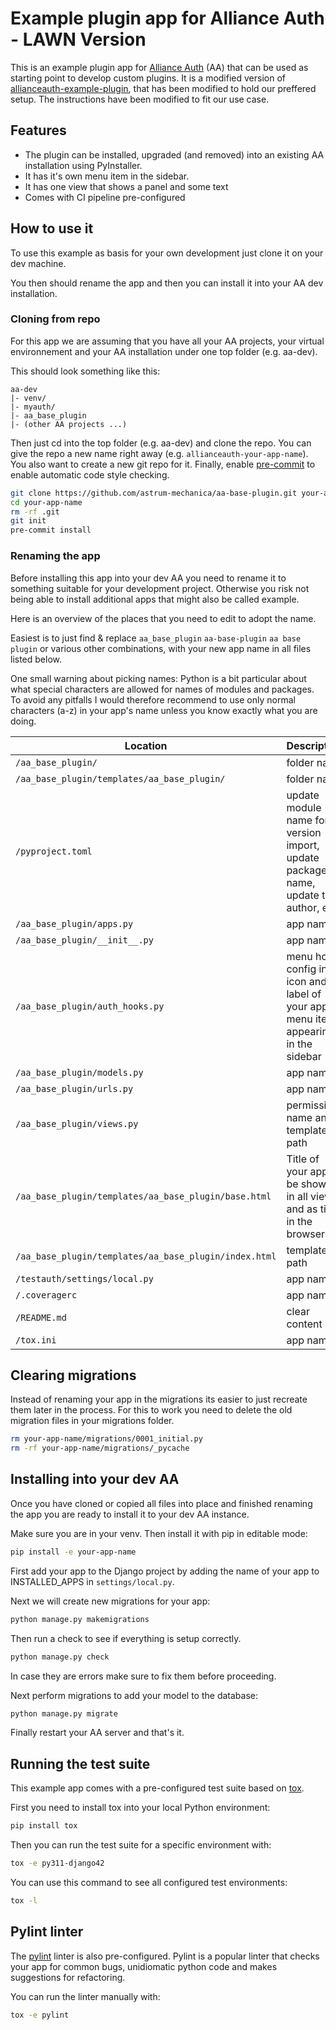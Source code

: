 # Example plugin app for Alliance Auth - LAWN Version

This is an example plugin app for [Alliance Auth](https://gitlab.com/allianceauth/allianceauth) (AA) that can be used as starting point to develop custom plugins.
It is a modified version of [allianceauth-example-plugin](https://gitlab.com/ErikKalkoken/allianceauth-example-plugin), that has been modified to hold our preffered setup.
The instructions have been modified to fit our use case.

## Features

- The plugin can be installed, upgraded (and removed) into an existing AA installation using PyInstaller.
- It has it's own menu item in the sidebar.
- It has one view that shows a panel and some text
- Comes with CI pipeline pre-configured

## How to use it

To use this example as basis for your own development just clone it on your dev machine.

You then should rename the app and then you can install it into your AA dev installation.

### Cloning from repo

For this app we are assuming that you have all your AA projects, your virtual environnement and your AA installation under one top folder (e.g. aa-dev).

This should look something like this:

```plain
aa-dev
|- venv/
|- myauth/
|- aa_base_plugin
|- (other AA projects ...)

```

Then just cd into the top folder (e.g. aa-dev) and clone the repo. You can give the repo a new name right away (e.g. `allianceauth-your-app-name`).
You also want to create a new git repo for it. Finally, enable [pre-commit](https://pre-commit.com) to enable automatic code style checking.

```bash
git clone https://github.com/astrum-mechanica/aa-base-plugin.git your-app-name
cd your-app-name
rm -rf .git
git init
pre-commit install
```

### Renaming the app

Before installing this app into your dev AA you need to rename it to something suitable for your development project. Otherwise you risk not being able to install additional apps that might also be called example.

Here is an overview of the places that you need to edit to adopt the name.

Easiest is to just find & replace `aa_base_plugin` `aa-base-plugin` `aa base plugin` or various other combinations, with your new app name in all files listed below.

One small warning about picking names: Python is a bit particular about what special characters are allowed for names of modules and packages. To avoid any pitfalls I would therefore recommend to use only normal characters (a-z) in your app's name unless you know exactly what you are doing.

| Location                                              | Description                                                                            |
| ----------------------------------------------------- | -------------------------------------------------------------------------------------- |
| `/aa_base_plugin/`                                    | folder name                                                                            |
| `/aa_base_plugin/templates/aa_base_plugin/`           | folder name                                                                            |
| `/pyproject.toml`                                     | update module name for version import, update package name, update title, author, etc. |
| `/aa_base_plugin/apps.py`                             | app name                                                                               |
| `/aa_base_plugin/__init__.py`                         | app name                                                                               |
| `/aa_base_plugin/auth_hooks.py`                       | menu hook config incl. icon and label of your app's menu item appearing in the sidebar |
| `/aa_base_plugin/models.py`                           | app name                                                                               |
| `/aa_base_plugin/urls.py`                             | app name                                                                               |
| `/aa_base_plugin/views.py`                            | permission name and template path                                                      |
| `/aa_base_plugin/templates/aa_base_plugin/base.html`  | Title of your app to be shown in all views and as title in the browser tab             |
| `/aa_base_plugin/templates/aa_base_plugin/index.html` | template path                                                                          |
| `/testauth/settings/local.py`                         | app name                                                                               |
| `/.coveragerc`                                        | app name                                                                               |
| `/README.md`                                          | clear content                                                                          |
| `/tox.ini`                                            | app name                                                                               |

## Clearing migrations

Instead of renaming your app in the migrations its easier to just recreate them later in the process. For this to work you need to delete the old migration files in your migrations folder.

```bash
rm your-app-name/migrations/0001_initial.py
rm -rf your-app-name/migrations/_pycache
```

## Installing into your dev AA

Once you have cloned or copied all files into place and finished renaming the app you are ready to install it to your dev AA instance.

Make sure you are in your venv. Then install it with pip in editable mode:

```bash
pip install -e your-app-name
```

First add your app to the Django project by adding the name of your app to INSTALLED_APPS in `settings/local.py`.

Next we will create new migrations for your app:

```bash
python manage.py makemigrations
```

Then run a check to see if everything is setup correctly.

```bash
python manage.py check
```

In case they are errors make sure to fix them before proceeding.

Next perform migrations to add your model to the database:

```bash
python manage.py migrate
```

Finally restart your AA server and that's it.

## Running the test suite

This example app comes with a pre-configured test suite based on [tox](https://tox.wiki/en/).

First you need to install tox into your local Python environment:

```sh
pip install tox
```

Then you can run the test suite for a specific environment with:

```sh
tox -e py311-django42
```

You can use this command to see all configured test environments:

```sh
tox -l
```

## Pylint linter

The [pylint](https://pylint.readthedocs.io/en/stable/) linter is also pre-configured. Pylint is a popular linter that checks your app for common bugs, unidiomatic python code and makes suggestions for refactoring.

You can run the linter manually with:

```sh
tox -e pylint
```
